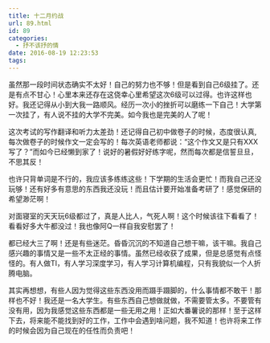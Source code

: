 ```yaml
---
title: 十二月约战
url: 89.html
id: 89
categories:
  - 抒不该抒的情
date: 2016-08-19 12:23:53
tags:
---
```


虽然那一段时间状态确实不太好！自己的努力也不够！但是看到自己6级挂了。还是有点不甘心！心里本来还存在这侥幸心里希望这次6级可以过得。也许这样也好。我还记得从小到大我一路顺风。经历一次小的挫折可以磨练一下自己！大学第一次挂了，有人说不挂的大学不完美。如今我也是完美的人了呢！

这次考试的写作翻译和听力太差劲！还记得自己初中做卷子的时候，态度很认真,每次做卷子的时候作文一定会写的！每次英语老师都说：“这个作文又是只有XXX写了？”而如今已经懒到家了！说好的暑假好好练字呢，然而每次都是信誓旦旦，不思其反！

也许只背单词是不行的，我应该多练练这些！下学期的生活会更忙！而我自己还没玩够！还有好多有意思的东西我还没玩！而且估计要开始准备考研了！感觉保研的希望渺茫啊！

对面寝室的天天玩6级都过了，真是人比人，气死人啊！这个时候该往下看看了！看看好多大牛都没过！我也像阿Q一样自我安慰罢了！

都已经大三了啊！还是有些迷茫。昏昏沉沉的不知道自己想干嘛，该干嘛。我自己感兴趣的事情又是一些不太正经的事情。虽然已经收获了成果，但是总感觉有点怪怪的。有人做TI，有人学习深度学习，有人学习计算机编程，只有我貌似一个人折腾电脑。

其实再想想，有些人因为觉得这些东西没用而蹑手蹑脚的，什么事情都不敢干！那样也不好！我还是一名大学生。有些东西自己想做就做，不需要管太多。不要管有没有用，因为我感觉这些东西都是一些无用之用！正如大番薯说的那样！至于这样下去，将来能不能找到好的工作，工作中会遇到啥问题，我不知道！也许将来工作的时候会因为自己现在的任性而负责吧！